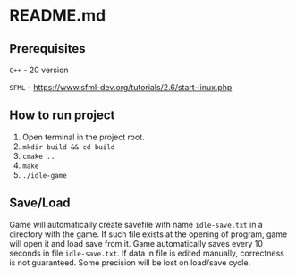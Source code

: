 # README.md

## Prerequisites
`C++` -  20 version

`SFML` - https://www.sfml-dev.org/tutorials/2.6/start-linux.php

## How to run project
1. Open terminal in the project root.
2. `mkdir build && cd build`
3. `cmake ..`
4. `make`
5. `./idle-game`

## Save/Load
Game will automatically create savefile with name `idle-save.txt` in a directory with the game.
If such file exists at the opening of program, game will open it and load save from it. 
Game automatically saves every 10 seconds in file `idle-save.txt`. 
If data in file is edited manually, correctness is not guaranteed.
Some precision will be lost on load/save cycle.